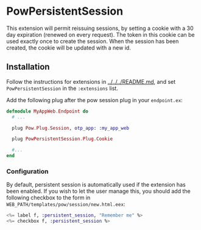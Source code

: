 # PowPersistentSession

This extension will permit reissuing sessions, by setting a cookie with a 30 day expiration (renewed on every request). The token in this cookie can be used exactly once to create the session. When the session has been created, the cookie will be updated with a new id.

## Installation

Follow the instructions for extensions in [../../../README.md](README.md), and set `PowPersistentSession` in the `:extensions` list.

Add the following plug after the pow session plug in your `endpoint.ex`:

```elixir
defmodule MyAppWeb.Endpoint do
  # ...

  plug Pow.Plug.Session, otp_app: :my_app_web

  plug PowPersistentSession.Plug.Cookie

  #...
end
```

### Configuration

By default, persistent session is automatically used if the extension has been enabled. If you wish to let the user manage this, you should add the following checkbox to the form in `WEB_PATH/templates/pow/session/new.html.eex`:

```elixir
<%= label f, :persistent_session, "Remember me" %>
<%= checkbox f, :persistent_session %>
```